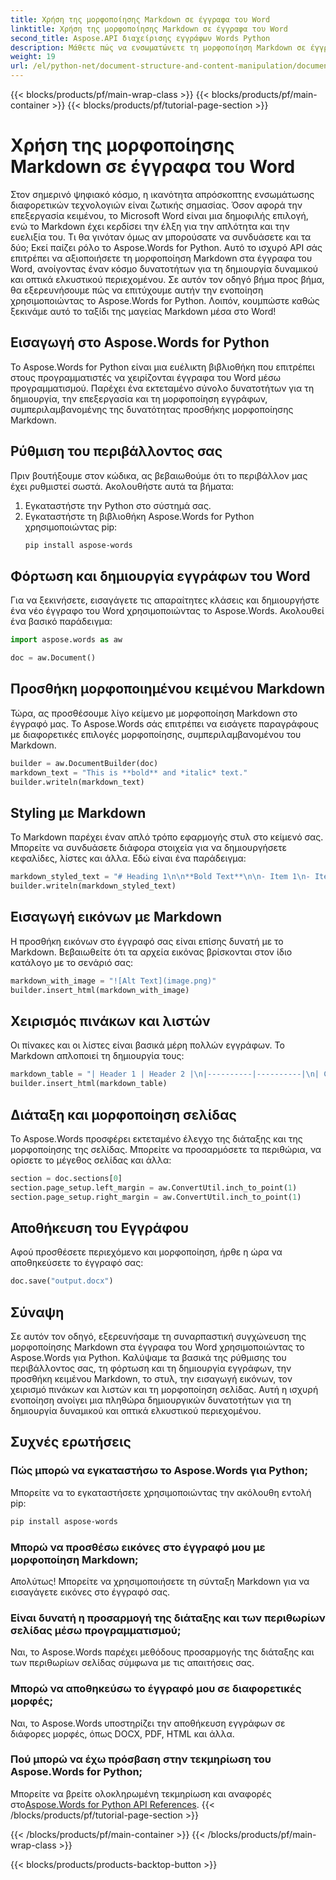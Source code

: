 ```yaml
---
title: Χρήση της μορφοποίησης Markdown σε έγγραφα του Word
linktitle: Χρήση της μορφοποίησης Markdown σε έγγραφα του Word
second_title: Aspose.API διαχείρισης εγγράφων Words Python
description: Μάθετε πώς να ενσωματώνετε τη μορφοποίηση Markdown σε έγγραφα του Word χρησιμοποιώντας το Aspose.Words για Python. Οδηγός βήμα προς βήμα με παραδείγματα κώδικα για δυναμική και οπτικά ελκυστική δημιουργία περιεχομένου.
weight: 19
url: /el/python-net/document-structure-and-content-manipulation/document-markdown/
---
```


{{< blocks/products/pf/main-wrap-class >}}
{{< blocks/products/pf/main-container >}}
{{< blocks/products/pf/tutorial-page-section >}}

# Χρήση της μορφοποίησης Markdown σε έγγραφα του Word


Στον σημερινό ψηφιακό κόσμο, η ικανότητα απρόσκοπτης ενσωμάτωσης διαφορετικών τεχνολογιών είναι ζωτικής σημασίας. Όσον αφορά την επεξεργασία κειμένου, το Microsoft Word είναι μια δημοφιλής επιλογή, ενώ το Markdown έχει κερδίσει την έλξη για την απλότητα και την ευελιξία του. Τι θα γινόταν όμως αν μπορούσατε να συνδυάσετε και τα δύο; Εκεί παίζει ρόλο το Aspose.Words for Python. Αυτό το ισχυρό API σάς επιτρέπει να αξιοποιήσετε τη μορφοποίηση Markdown στα έγγραφα του Word, ανοίγοντας έναν κόσμο δυνατοτήτων για τη δημιουργία δυναμικού και οπτικά ελκυστικού περιεχομένου. Σε αυτόν τον οδηγό βήμα προς βήμα, θα εξερευνήσουμε πώς να επιτύχουμε αυτήν την ενοποίηση χρησιμοποιώντας το Aspose.Words for Python. Λοιπόν, κουμπώστε καθώς ξεκινάμε αυτό το ταξίδι της μαγείας Markdown μέσα στο Word!

## Εισαγωγή στο Aspose.Words for Python

Το Aspose.Words for Python είναι μια ευέλικτη βιβλιοθήκη που επιτρέπει στους προγραμματιστές να χειρίζονται έγγραφα του Word μέσω προγραμματισμού. Παρέχει ένα εκτεταμένο σύνολο δυνατοτήτων για τη δημιουργία, την επεξεργασία και τη μορφοποίηση εγγράφων, συμπεριλαμβανομένης της δυνατότητας προσθήκης μορφοποίησης Markdown.

## Ρύθμιση του περιβάλλοντος σας

Πριν βουτήξουμε στον κώδικα, ας βεβαιωθούμε ότι το περιβάλλον μας έχει ρυθμιστεί σωστά. Ακολουθήστε αυτά τα βήματα:

1. Εγκαταστήστε την Python στο σύστημά σας.
2. Εγκαταστήστε τη βιβλιοθήκη Aspose.Words for Python χρησιμοποιώντας pip:
   ```bash
   pip install aspose-words
   ```

## Φόρτωση και δημιουργία εγγράφων του Word

Για να ξεκινήσετε, εισαγάγετε τις απαραίτητες κλάσεις και δημιουργήστε ένα νέο έγγραφο του Word χρησιμοποιώντας το Aspose.Words. Ακολουθεί ένα βασικό παράδειγμα:

```python
import aspose.words as aw

doc = aw.Document()
```

## Προσθήκη μορφοποιημένου κειμένου Markdown

Τώρα, ας προσθέσουμε λίγο κείμενο με μορφοποίηση Markdown στο έγγραφό μας. Το Aspose.Words σάς επιτρέπει να εισάγετε παραγράφους με διαφορετικές επιλογές μορφοποίησης, συμπεριλαμβανομένου του Markdown.

```python
builder = aw.DocumentBuilder(doc)
markdown_text = "This is **bold** and *italic* text."
builder.writeln(markdown_text)
```

## Styling με Markdown

Το Markdown παρέχει έναν απλό τρόπο εφαρμογής στυλ στο κείμενό σας. Μπορείτε να συνδυάσετε διάφορα στοιχεία για να δημιουργήσετε κεφαλίδες, λίστες και άλλα. Εδώ είναι ένα παράδειγμα:

```python
markdown_styled_text = "# Heading 1\n\n**Bold Text**\n\n- Item 1\n- Item 2"
builder.writeln(markdown_styled_text)
```

## Εισαγωγή εικόνων με Markdown

Η προσθήκη εικόνων στο έγγραφό σας είναι επίσης δυνατή με το Markdown. Βεβαιωθείτε ότι τα αρχεία εικόνας βρίσκονται στον ίδιο κατάλογο με το σενάριό σας:

```python
markdown_with_image = "![Alt Text](image.png)"
builder.insert_html(markdown_with_image)
```

## Χειρισμός πινάκων και λιστών

Οι πίνακες και οι λίστες είναι βασικά μέρη πολλών εγγράφων. Το Markdown απλοποιεί τη δημιουργία τους:

```python
markdown_table = "| Header 1 | Header 2 |\n|----------|----------|\n| Cell 1   | Cell 2   |"
builder.insert_html(markdown_table)
```

## Διάταξη και μορφοποίηση σελίδας

Το Aspose.Words προσφέρει εκτεταμένο έλεγχο της διάταξης και της μορφοποίησης της σελίδας. Μπορείτε να προσαρμόσετε τα περιθώρια, να ορίσετε το μέγεθος σελίδας και άλλα:

```python
section = doc.sections[0]
section.page_setup.left_margin = aw.ConvertUtil.inch_to_point(1)
section.page_setup.right_margin = aw.ConvertUtil.inch_to_point(1)
```

## Αποθήκευση του Εγγράφου

Αφού προσθέσετε περιεχόμενο και μορφοποίηση, ήρθε η ώρα να αποθηκεύσετε το έγγραφό σας:

```python
doc.save("output.docx")
```

## Σύναψη

Σε αυτόν τον οδηγό, εξερευνήσαμε τη συναρπαστική συγχώνευση της μορφοποίησης Markdown στα έγγραφα του Word χρησιμοποιώντας το Aspose.Words για Python. Καλύψαμε τα βασικά της ρύθμισης του περιβάλλοντος σας, τη φόρτωση και τη δημιουργία εγγράφων, την προσθήκη κειμένου Markdown, το στυλ, την εισαγωγή εικόνων, τον χειρισμό πινάκων και λιστών και τη μορφοποίηση σελίδας. Αυτή η ισχυρή ενοποίηση ανοίγει μια πληθώρα δημιουργικών δυνατοτήτων για τη δημιουργία δυναμικού και οπτικά ελκυστικού περιεχομένου.

## Συχνές ερωτήσεις

### Πώς μπορώ να εγκαταστήσω το Aspose.Words για Python;

Μπορείτε να το εγκαταστήσετε χρησιμοποιώντας την ακόλουθη εντολή pip:
```bash
pip install aspose-words
```

### Μπορώ να προσθέσω εικόνες στο έγγραφό μου με μορφοποίηση Markdown;

Απολύτως! Μπορείτε να χρησιμοποιήσετε τη σύνταξη Markdown για να εισαγάγετε εικόνες στο έγγραφό σας.

### Είναι δυνατή η προσαρμογή της διάταξης και των περιθωρίων σελίδας μέσω προγραμματισμού;

Ναι, το Aspose.Words παρέχει μεθόδους προσαρμογής της διάταξης και των περιθωρίων σελίδας σύμφωνα με τις απαιτήσεις σας.

### Μπορώ να αποθηκεύσω το έγγραφό μου σε διαφορετικές μορφές;

Ναι, το Aspose.Words υποστηρίζει την αποθήκευση εγγράφων σε διάφορες μορφές, όπως DOCX, PDF, HTML και άλλα.

### Πού μπορώ να έχω πρόσβαση στην τεκμηρίωση του Aspose.Words for Python;

 Μπορείτε να βρείτε ολοκληρωμένη τεκμηρίωση και αναφορές στο[Aspose.Words for Python API References](https://reference.aspose.com/words/python-net/).
{{< /blocks/products/pf/tutorial-page-section >}}

{{< /blocks/products/pf/main-container >}}
{{< /blocks/products/pf/main-wrap-class >}}

{{< blocks/products/products-backtop-button >}}
